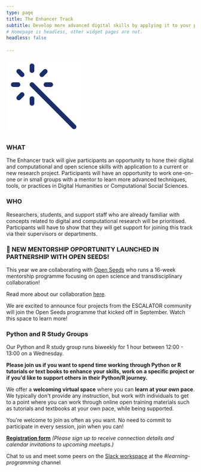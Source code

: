 ```yaml
---
type: page
title: The Enhancer Track
subtitle: Develop more advanced digital skills by applying it to your project
# Homepage is headless, other widget pages are not.
headless: false

---
```

<img src="enhance-icon.svg" width="200px">

### WHAT

The Enhancer track will give participants an opportunity to hone their digital and computational and open science skills with application to a current or new research project. Participants will have an opportunity to work one-on-one or in small groups with a mentor to learn more advanced techniques, tools, or practices in Digital Humanities or Computational Social Sciences.

### WHO

Researchers, students, and support staff who are already familiar with concepts related to digital and computational research will be prioritised. Participants will have to show that they will get support for joining this track via their supervisors or departments. 


### 📢 NEW MENTORSHIP OPPORTUNITY LAUNCHED IN PARTNERSHIP WITH OPEN SEEDS!

This year we are collaborating with [Open Seeds](https://openlifesci.org/) who runs a 16-week mentorship programme focusing on open science and transdisciplinary collaboration!

Read more about our collaboration [here](https://openlifesci.org/posts/2023/08/15/OLS-joining-forces-with-communities-to-broaden-participation-in-open-science/).

We are excited to announce four projects from the ESCALATOR community will join the Open Seeds programme that kicked off in September. Watch this space to learn more!


### Python and R Study Groups

Our Python and R study group runs biweekly for 1 hour between 12:00 - 13:00 on a Wednesday.

__Please join us if you want to spend time working through Python or R tutorials or text books to  enhance your skills, work on a specific project or if you'd like to support others in their Python/R journey.__

We offer a __welcoming virtual space__ where you can __learn at your own pace__. We typically don't provide any instruction, but work with individuals to get to a point where you can work through online open training materials such as tutorials and textbooks at your own pace, while being supported.

You're welcome to join as often as you want. No need to commit to participate in every session, join when you can!


__[Registration form](https://forms.gle/EWvHp48pkVpk4i6i8)__ _(Please sign up to receive connection details and calendar invitations to upcoming meetups.)_

Chat to us and meet some peers on the [Slack workspace](https://escalator.sadilar.org/post/connect-with-the-community/) at the _#learning-programming_ channel



